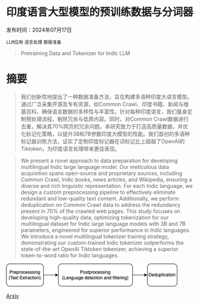 # 印度语言大型模型的预训练数据与分词器

发布时间：2024年07月17日

`LLM应用` `语言处理` `数据准备`

> Pretraining Data and Tokenizer for Indic LLM

# 摘要

> 我们创新性地提出了一种数据准备方法，旨在构建多语种印度大语言模型。通过广泛采集开源及专有资源，如Common Crawl、印度书籍、新闻与维基百科，确保语言数据的多样性与丰富性。针对每种印度语言，我们量身定制预处理流程，剔除冗余与低质内容。同时，对Common Crawl数据进行去重，解决其70%网页的冗余问题。本研究致力于打造高质量数据，并优化标记化策略，以提升3B和7B参数印度大模型的性能。我们首创的多语种标记器训练方法，证实了定制印度标记器在词标记比上超越了OpenAI的Tiktoken，为印度语言处理带来更佳表现。

> We present a novel approach to data preparation for developing multilingual Indic large language model. Our meticulous data acquisition spans open-source and proprietary sources, including Common Crawl, Indic books, news articles, and Wikipedia, ensuring a diverse and rich linguistic representation. For each Indic language, we design a custom preprocessing pipeline to effectively eliminate redundant and low-quality text content. Additionally, we perform deduplication on Common Crawl data to address the redundancy present in 70% of the crawled web pages. This study focuses on developing high-quality data, optimizing tokenization for our multilingual dataset for Indic large language models with 3B and 7B parameters, engineered for superior performance in Indic languages. We introduce a novel multilingual tokenizer training strategy, demonstrating our custom-trained Indic tokenizer outperforms the state-of-the-art OpenAI Tiktoken tokenizer, achieving a superior token-to-word ratio for Indic languages.

![印度语言大型模型的预训练数据与分词器](../../../paper_images/2407.12481/cc.jpg)

[Arxiv](https://arxiv.org/abs/2407.12481)